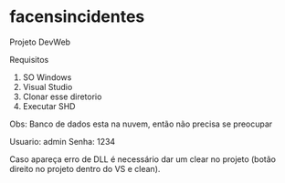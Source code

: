 # facensincidentes

Projeto DevWeb

Requisitos
1. SO Windows
2. Visual Studio
3. Clonar esse diretorio
4. Executar SHD

Obs: Banco de dados esta na nuvem, então não precisa se preocupar

Usuario: admin
Senha: 1234


Caso apareça erro de DLL é necessário dar um clear no projeto (botão direito no projeto dentro do VS e clean).
